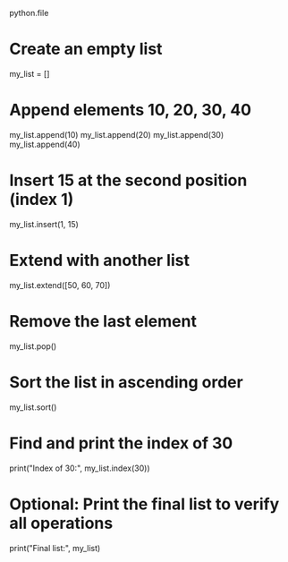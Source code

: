 python.file
# Create an empty list
my_list = []

# Append elements 10, 20, 30, 40
my_list.append(10)
my_list.append(20)
my_list.append(30)
my_list.append(40)

# Insert 15 at the second position (index 1)
my_list.insert(1, 15)

# Extend with another list
my_list.extend([50, 60, 70])

# Remove the last element
my_list.pop()

# Sort the list in ascending order
my_list.sort()

# Find and print the index of 30
print("Index of 30:", my_list.index(30))

# Optional: Print the final list to verify all operations
print("Final list:", my_list)
